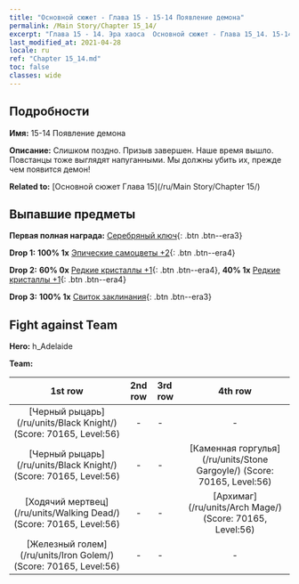 ```yaml
---
title: "Основной сюжет - Глава 15 - 15-14 Появление демона"
permalink: /Main Story/Chapter 15_14/
excerpt: "Глава 15 - 14. Эра хаоса  Основной сюжет - Глава 15_14. 15-14 Появление демона"
last_modified_at: 2021-04-28
locale: ru
ref: "Chapter 15_14.md"
toc: false
classes: wide
---
```


## Подробности

 **Имя:** 15-14 Появление демона

 **Описание:** Слишком поздно. Призыв завершен. Наше время вышло. Повстанцы тоже выглядят напуганными. Мы должны убить их, прежде чем появится демон!

 **Related to:** [Основной сюжет Глава 15](/ru/Main Story/Chapter 15/)

## Выпавшие предметы

 **Первая полная награда:** [Серебряный ключ](/ItemsRU/con_693/){: .btn .btn--era3}

 **Drop 1:** **100% 1x** [Эпические самоцветы +2](/ItemsRU/mat_51/){: .btn .btn--era4}

 **Drop 2:** **60% 0x** [Редкие кристаллы +1](/ItemsRU/mat_45/){: .btn .btn--era4}, **40% 1x** [Редкие кристаллы +1](/ItemsRU/mat_45/){: .btn .btn--era4}

 **Drop 3:** **100% 1x** [Свиток заклинания](/ItemsRU/con_694/){: .btn .btn--era3}


## Fight against Team
 **Hero:** h_Adelaide

 **Team:**


  | 1st row | 2nd row | 3rd row | 4th row |
  |:----:|:----:|:----|:----:|
  | [Черный рыцарь](/ru/units/Black Knight/) (Score: 70165, Level:56)  | - | - | - |
  | [Черный рыцарь](/ru/units/Black Knight/) (Score: 70165, Level:56)  | - | - | [Каменная горгулья](/ru/units/Stone Gargoyle/) (Score: 70165, Level:56)  |
  | [Ходячий мертвец](/ru/units/Walking Dead/) (Score: 70165, Level:56)  | - | - | [Архимаг](/ru/units/Arch Mage/) (Score: 70165, Level:56)  |
  | [Железный голем](/ru/units/Iron Golem/) (Score: 70165, Level:56)  | - | - | - |


